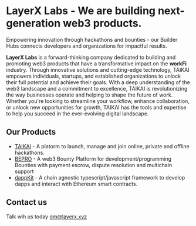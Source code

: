# LayerX Labs - We are building next-generation web3 products.

Empowering innovation through hackathons and bounties - our Builder Hubs connects developers and organizations for impactful results.

**LayerX Labs**  is a forward-thinking company dedicated to building and promoting web3 products that have a transformative impact on the **workFi** industry. Through innovative solutions and cutting-edge technology, TAIKAI empowers individuals, startups, and established organizations to unlock their full potential and achieve their goals. With a deep understanding of the web3 landscape and a commitment to excellence, TAIKAI is revolutionizing the way businesses operate and helping to shape the future of work. Whether you're looking to streamline your workflow, enhance collaboration, or unlock new opportunities for growth, TAIKAI has the tools and expertise to help you succeed in the ever-evolving digital landscape.

## Our Products 

* [TAIKAI](https://taikai.network) - A platorm to launch, manage and join online, private and offline hackathons.
* [BEPRO](https://bepro.network) - A web3 Bounty Platform for development/programming Bounties with payment escrow, dispute resolution and multichain support
* [dappKit](https://dappkit.dev) - A chain agnostic typescript/javascript framework to develop dapps and interact with Ethereum smart contracts.

## Contact us 

Talk wih us today <gm@layerx.xyz> 


